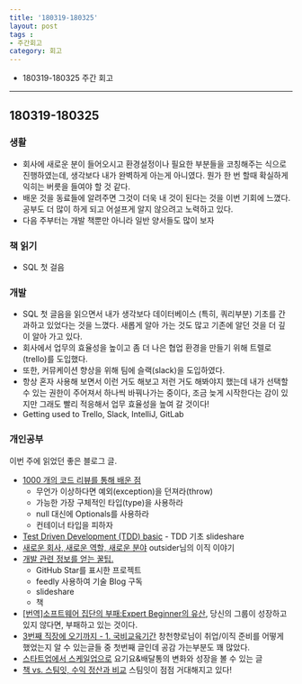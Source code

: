 ```yaml
---
title: '180319-180325'  
layout: post  
tags :  
- 주간회고
category: 회고
---
```


- 180319-180325 주간 회고

---

## 180319-180325

### 생활
  - 회사에 새로운 분이 들어오시고 환경설정이나 필요한 부분들을 코칭해주는 식으로 진행하였는데, 생각보다 내가 완벽하게 아는게 아니였다. 뭔가 한 번 할때 확실하게 익히는 버릇을 들여야 할 것 같다.
  - 배운 것을 동료들에 알려주면 그것이 더욱 내 것이 된다는 것을 이번 기회에 느꼈다. 공부도 더 많이 하게 되고 어설프게 알지 않으려고 노력하고 있다.
  - 다음 주부터는 개발 책뿐만 아니라 일반 양서들도 많이 보자

### 책 읽기
  - SQL 첫 걸음

### 개발
  - SQL 첫 글음을 읽으면서 내가 생각보다 데이터베이스 (특히, 쿼리부분) 기초를 간과하고 있었다는 것을 느꼈다. 새롭게 알아 가는 것도 많고 기존에 알던 것을 더 깊이 알아 가고 있다.
  - 회사에서 업무의 효율성을 높이고 좀 더 나은 협업 환경을 만들기 위해 트렐로(trello)를 도입했다.
  - 또한, 커뮤케이션 향상을 위해 팀에 슬랙(slack)을 도입하였다.
  - 항상 혼자 사용해 보면서 이런 거도 해보고 저런 거도 해봐야지 했는데 내가 선택할 수 있는 권한이 주어져서 하나씩 바꿔나가는 중이다, 조금 늦게 시작한다는 감이 있지만 그래도 빨리 적응해서 업무 효율성을 높여 갈 것이다!
  - Getting used to Trello, Slack, IntelliJ, GitLab


### 개인공부
  이번 주에 읽었던 좋은 블로그 글.
  - [1000 개의 코드 리뷰를 통해 배운 점](https://www.vobour.com/1000-%EA%B0%9C%EC%9D%98-%EC%BD%94%EB%93%9C-%EB%A6%AC%EB%B7%B0%EB%A5%BC-%ED%86%B5%ED%95%B4-%EB%B0%B0%EC%9A%B4-%EC%A0%90-what-i-learned-f)
    - 무언가 이상하다면 예외(exception)을 던져라(throw)
    - 가능한 가장 구체적인 타입(type)을 사용하라
    - null 대신에 Optionals를 사용하라
    - 컨테이너 타입을 피하자
  - [Test Driven Development (TDD) basic](https://www.slideshare.net/CurtPark1/test-driven-development-tdd-basic/) - TDD 기초 slideshare
  - [새로운 회사, 새로운 역할, 새로운 분야](https://blog.outsider.ne.kr/1361) outsider님의 이직 이야기
  - [개발 관련 정보를 얻는 꿀팁.](https://nesoy.github.io/articles/2018-03/How-get-devinfo#)
    - GitHub Star를 표시한 프로젝트
    - feedly 사용하여 기술 Blog 구독
    - slideshare
    - 책
  - [[번역]소프트웨어 집단의 부패:Expert Beginner의 유산](https://medium.com/@jwyeom63/%EC%86%8C%ED%94%84%ED%8A%B8%EC%9B%A8%EC%96%B4-%EC%A7%91%EB%8B%A8%EC%9D%98-%EB%B6%80%ED%8C%A8-expert-beginner%EC%9D%98-%EC%9C%A0%EC%82%B0-9d226b6ebde2), 당신의 그룹이 성장하고 있지 않다면, 부패하고 있는 것이다.
  - [3번째 직장에 오기까지 - 1. 국비교육기간](http://jojoldu.tistory.com/277) 창천향로님이 취업/이직 준비를 어떻게 했었는지 알 수 있는글들 중 첫번째 글인데 공감 가는부분도 꽤 많았다.
  - [스타트업에서 스케일업으로](https://rgpkorea.github.io/posts/rgpkorea-startup-to-scaleup/) 요기요&배달통의 변화와 성장을 볼 수 있는 글
  - [책 vs. 스팀잇, 수익 정산과 비교](https://steemit.com/kr-pen/@jongsiksong/vs) 스팀잇이 점점 거대해지고 있다!
